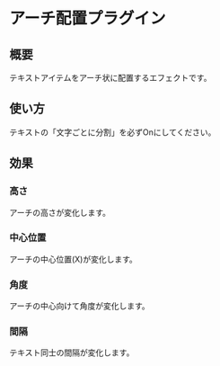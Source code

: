 # アーチ配置プラグイン

## 概要
テキストアイテムをアーチ状に配置するエフェクトです。

## 使い方
テキストの「文字ごとに分割」を必ずOnにしてください。



## 効果
### 高さ
アーチの高さが変化します。

### 中心位置
アーチの中心位置(X)が変化します。

### 角度
アーチの中心向けて角度が変化します。

### 間隔
テキスト同士の間隔が変化します。
